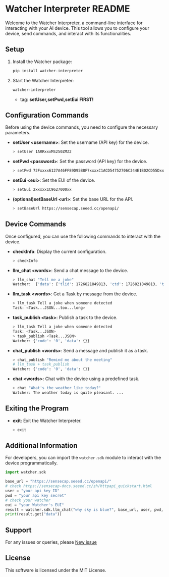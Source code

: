 # Watcher Interpreter README

Welcome to the Watcher Interpreter, a command-line interface for interacting with your AI device. This tool allows you to configure your device, send commands, and interact with its functionalities.

## Setup

1. Install the Watcher package:

   ```bash
   pip install watcher-interpreter
   ```

2. Start the Watcher Interpreter:

   ```bash
   watcher-interpreter
   ```

   - tag: **setUser,setPwd,setEui FIRST!**

## Configuration Commands

Before using the device commands, you need to configure the necessary parameters.

- **setUser \<username\>**: Set the username (API key) for the device.

  ```sh
  > setUser 1ARRxxxMS250ZMZ2
  ```

- **setPwd \<password\>**: Set the password (API key) for the device.

  ```sh
  > setPwd 72Fxxxx6127A46FF89D95B8F7xxxxC1ACD54752706C344E1B02CD55Dxxxx2C1C
  ```

- **setEui \<eui\>**: Set the EUI of the device.

  ```sh
  > setEui 2xxxxx1C9627000xx
  ```

- **(optional)setBaseUrl \<url\>**: Set the base URL for the API.

  ```sh
  > setBaseUrl https://sensecap.seeed.cc/openapi/
  ```

## Device Commands

Once configured, you can use the following commands to interact with the device.

- **checkInfo**: Display the current configuration.

  ```sh
  > checkInfo
  ```

- **llm_chat \<words\>**: Send a chat message to the device.

  ```sh
  > llm_chat "Tell me a joke"
  Watcher:  {'data': {'tlid': 1726821849813, 'ctd': 1726821849813, 'tn': "Need a laugh? Here's a joke!", 'task_flow': [{'id': 6, 'type': 'chat', 'params': {'response': "Sure! Here's a classic one for you: Why don't skeletons fight each other? They don't have the guts! I hope that brought a smile to your face! Do you have a favorite joke you'd like to share?"}, 'wires': [[]]}]}, 'msg': '', 'code': '0'}
  ```

- **llm_task \<words\>**: Get a Task by message from the device.

  ```sh
  > llm_task Tell a joke when someone detected
  Task: <Task...JSON...too...long>
  ```

- **task_publish \<task\>**: Publish a task to the device.

  ```sh
  > llm_task Tell a joke when someone detected
  Task: <Task...JSON>
  > task_publish <Task...JSON>
  Watcher: {'code': '0', 'data': {}}
  ```

- **chat_publish \<words\>**: Send a message and publish it as a task.

  ```sh
  > chat_publish "Remind me about the meeting"
  # llm_task + task_publish
  Watcher: {'code': '0', 'data': {}}
  ```

- **chat \<words\>**: Chat with the device using a predefined task.

  ```sh
  > chat "What's the weather like today?"
  Watcher: The weather today is quite pleasant. ...
  ```

## Exiting the Program

- **exit**: Exit the Watcher Interpreter.

  ```sh
  > exit
  ```

## Additional Information

For developers, you can import the `watcher.sdk` module to interact with the device programmatically.

```python
import watcher.sdk

base_url = "https://sensecap.seeed.cc/openapi/"
# check https://sensecap-docs.seeed.cc/zh/httpapi_quickstart.html
user = "your api key ID"
pwd = "your api key secret"
# check your watcher 
eui = "your Watcher's EUI" 
result = watcher.sdk.llm_chat("why sky is blue?", base_url, user, pwd, eui)
print(result.get("data"))
```

## Support

For any issues or queries, please [New issue](https://github.com/Seeed-Projects/watcher-interpreter/issues)

## License

This software is licensed under the MIT License.
